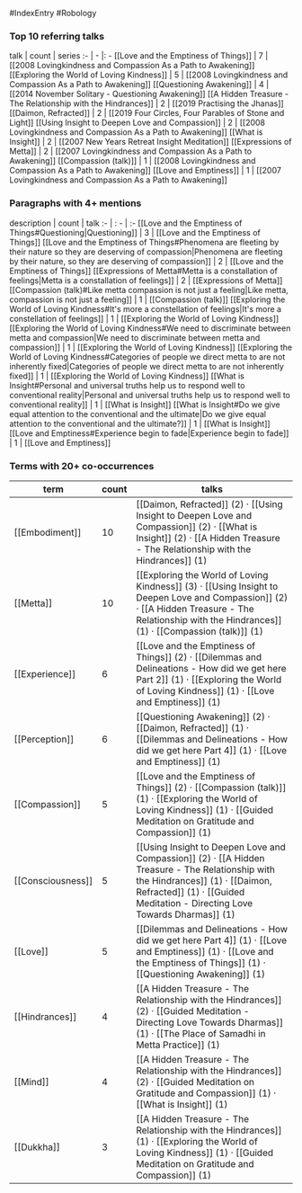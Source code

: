 #IndexEntry #Robology

### Top 10 referring talks
talk | count | series
:- | - |: -
[[Love and the Emptiness of Things]] | 7 | [[2008 Lovingkindness and Compassion As a Path to Awakening]]
[[Exploring the World of Loving Kindness]] | 5 | [[2008 Lovingkindness and Compassion As a Path to Awakening]]
[[Questioning Awakening]] | 4 | [[2014 November Solitary - Questioning Awakening]]
[[A Hidden Treasure - The Relationship with the Hindrances]] | 2 | [[2019 Practising the Jhanas]]
[[Daimon, Refracted]] | 2 | [[2019 Four Circles, Four Parables of Stone and Light]]
[[Using Insight to Deepen Love and Compassion]] | 2 | [[2008 Lovingkindness and Compassion As a Path to Awakening]]
[[What is Insight]] | 2 | [[2007 New Years Retreat Insight Meditation]]
[[Expressions of Metta]] | 2 | [[2007 Lovingkindness and Compassion As a Path to Awakening]]
[[Compassion (talk)]] | 1 | [[2008 Lovingkindness and Compassion As a Path to Awakening]]
[[Love and Emptiness]] | 1 | [[2007 Lovingkindness and Compassion As a Path to Awakening]]

### Paragraphs with 4+ mentions
description | count | talk
:- | : - | :-
[[Love and the Emptiness of Things#Questioning\|Questioning]] | 3 | [[Love and the Emptiness of Things]]
[[Love and the Emptiness of Things#Phenomena are fleeting by their nature so they are deserving of compassion\|Phenomena are fleeting by their nature, so they are deserving of compassion]] | 2 | [[Love and the Emptiness of Things]]
[[Expressions of Metta#Metta is a constallation of feelings\|Metta is a constallation of feelings]] | 2 | [[Expressions of Metta]]
[[Compassion (talk)#Like metta compassion is not just a feeling\|Like metta, compassion is not just a feeling]] | 1 | [[Compassion (talk)]]
[[Exploring the World of Loving Kindness#It's more a constellation of feelings\|It's more a constellation of feelings]] | 1 | [[Exploring the World of Loving Kindness]]
[[Exploring the World of Loving Kindness#We need to discriminate between metta and compassion\|We need to discriminate between metta and compassion]] | 1 | [[Exploring the World of Loving Kindness]]
[[Exploring the World of Loving Kindness#Categories of people we direct metta to are not inherently fixed\|Categories of people we direct metta to are not inherently fixed]] | 1 | [[Exploring the World of Loving Kindness]]
[[What is Insight#Personal and universal truths help us to respond well to conventional reality\|Personal and universal truths help us to respond well to conventional reality]] | 1 | [[What is Insight]]
[[What is Insight#Do we give equal attention to the conventional and the ultimate\|Do we give equal attention to the conventional and the ultimate?]] | 1 | [[What is Insight]]
[[Love and Emptiness#Experience begin to fade\|Experience begin to fade]] | 1 | [[Love and Emptiness]]

### Terms with 20+ co-occurrences
term | count | talks
-|-|-
[[Embodiment]] | 10 | <span class="counts">[[Daimon, Refracted]] (2) · [[Using Insight to Deepen Love and Compassion]] (2) · [[What is Insight]] (2) · [[A Hidden Treasure - The Relationship with the Hindrances]] (1)</span> 
[[Metta]] | 10 | <span class="counts">[[Exploring the World of Loving Kindness]] (3) · [[Using Insight to Deepen Love and Compassion]] (2) · [[A Hidden Treasure - The Relationship with the Hindrances]] (1) · [[Compassion (talk)]] (1)</span> 
[[Experience]] | 6 | <span class="counts">[[Love and the Emptiness of Things]] (2) · [[Dilemmas and Delineations - How did we get here Part 2]] (1) · [[Exploring the World of Loving Kindness]] (1) · [[Love and Emptiness]] (1)</span> 
[[Perception]] | 6 | <span class="counts">[[Questioning Awakening]] (2) · [[Daimon, Refracted]] (1) · [[Dilemmas and Delineations - How did we get here Part 4]] (1) · [[Love and Emptiness]] (1)</span> 
[[Compassion]] | 5 | <span class="counts">[[Love and the Emptiness of Things]] (2) · [[Compassion (talk)]] (1) · [[Exploring the World of Loving Kindness]] (1) · [[Guided Meditation on Gratitude and Compassion]] (1)</span> 
[[Consciousness]] | 5 | <span class="counts">[[Using Insight to Deepen Love and Compassion]] (2) · [[A Hidden Treasure - The Relationship with the Hindrances]] (1) · [[Daimon, Refracted]] (1) · [[Guided Meditation - Directing Love Towards Dharmas]] (1)</span> 
[[Love]] | 5 | <span class="counts">[[Dilemmas and Delineations - How did we get here Part 4]] (1) · [[Love and Emptiness]] (1) · [[Love and the Emptiness of Things]] (1) · [[Questioning Awakening]] (1)</span> 
[[Hindrances]] | 4 | <span class="counts">[[A Hidden Treasure - The Relationship with the Hindrances]] (2) · [[Guided Meditation - Directing Love Towards Dharmas]] (1) · [[The Place of Samadhi in Metta Practice]] (1)</span> 
[[Mind]] | 4 | <span class="counts">[[A Hidden Treasure - The Relationship with the Hindrances]] (2) · [[Guided Meditation on Gratitude and Compassion]] (1) · [[What is Insight]] (1)</span> 
[[Dukkha]] | 3 | <span class="counts">[[A Hidden Treasure - The Relationship with the Hindrances]] (1) · [[Exploring the World of Loving Kindness]] (1) · [[Guided Meditation on Gratitude and Compassion]] (1)</span> 

